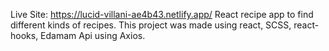Live Site: https://lucid-villani-ae4b43.netlify.app/
React recipe app to find different kinds of recipes. This project was made using react, SCSS, react-hooks, Edamam Api using Axios.
